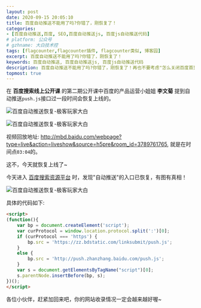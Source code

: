 ```yaml
---
layout: post
date: 2020-09-15 20:05:10
title: 百度自动推送不能用了吗?你错了，刚恢复了！
categories:
- [百度自动推送,百度, SEO,百度自动推送js, 百度js自动推送代码]
# platform: 公众号
# gzhname: 大白技术控
tags: [flagcounter,flagcounter插件, flagcounter类似, 博客园]
excerpt: 百度自动推送不能用了吗?你错了，刚恢复了！
keywords: 百度自动推送, 百度自动推送js, 百度js自动推送代码
description: 百度自动推送不能用了吗?你错了，刚恢复了！再也不要考虑"怎么关闭百度首页推送"了~
topmost: true
---
```


在 **百度搜索线上公开课** 的第二期公开课中百度的产品运营小姐姐 **李文菊** 提到自动推送`push.js`接口过一段时间会恢复上线的。

![百度自动推送恢复-极客玩家大白](https://cdn.jsdelivr.net/gh/yanglr/images/pushjs-recove-p1.png "极客玩家大白")


![百度自动推送恢复-极客玩家大白](https://cdn.jsdelivr.net/gh/yanglr/images/pushjs-recove-p2.png "大奔SEO")

视频回放地址: <http://mbd.baidu.com/webpage?type=live&action=liveshow&source=h5pre&room_id=3789761765>, 就是在时间点`03:04`的。

这不，今天就恢复上线了~



今天进入 [百度搜索资源平台](//ziyuan.baidu.com) 时，发现"自动推送"的入口已恢复，有图有真相！

![百度自动推送恢复-极客玩家大白](https://cdn.jsdelivr.net/gh/yanglr/images/pushjs-recove-p3.png "极客玩家大白")


具体的代码如下:

```html
<script>
(function(){
    var bp = document.createElement('script');
    var curProtocol = window.location.protocol.split(':')[0];
    if (curProtocol === 'https') {
        bp.src = 'https://zz.bdstatic.com/linksubmit/push.js';
    }
    else {
        bp.src = 'http://push.zhanzhang.baidu.com/push.js';
    }
    var s = document.getElementsByTagName("script")[0];
    s.parentNode.insertBefore(bp, s);
})();
</script>
```

各位小伙伴，赶紧加回来吧，你的网站收录情况一定会越来越好喔~
